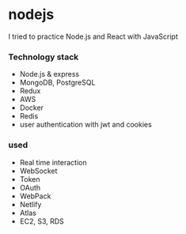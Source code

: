 # nodejs
I tried to practice Node.js and React with JavaScript

### Technology stack
- Node.js & express
- MongoDB, PostgreSQL
- Redux
- AWS
- Docker
- Redis
- user authentication with jwt and cookies

### used
- Real time interaction
- WebSocket
- Token
- OAuth
- WebPack
- Netlify
- Atlas
- EC2, S3, RDS
